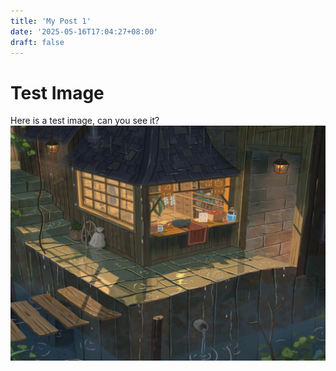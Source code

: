 ```yaml
---
title: 'My Post 1'
date: '2025-05-16T17:04:27+08:00'
draft: false
---
```

# Test Image

Here is a test image, can you see it?
![test image](/images/test-image.png#center)